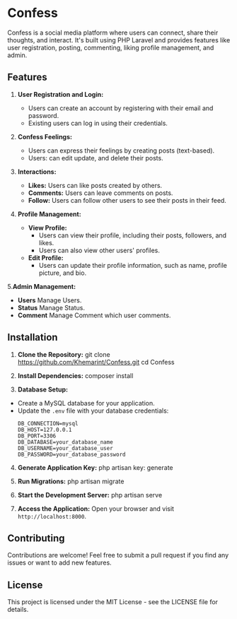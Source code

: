 # Confess

Confess is a social media platform where users can connect, share their thoughts, and interact. It's built using PHP Laravel and provides features like user registration, posting, commenting, liking profile management, and admin.

## Features

1. **User Registration and Login:**
   - Users can create an account by registering with their email and password.
   - Existing users can log in using their credentials.

2. **Confess Feelings:**
   - Users can express their feelings by creating posts (text-based).
   - Users: can edit update, and delete their posts.

3. **Interactions:**
   - **Likes:** Users can like posts created by others.
   - **Comments:** Users can leave comments on posts.
   - **Follow:** Users can follow other users to see their posts in their feed.

4. **Profile Management:**
   - **View Profile:**
     - Users can view their profile, including their posts, followers, and likes.
     - Users can also view other users' profiles.
   - **Edit Profile:**
     - Users can update their profile information, such as name, profile picture, and bio.
       
5.**Admin Management:**
   - **Users** Manage Users.
   - **Status** Manage Status.
   - **Comment** Manage Comment which user comments.
     

## Installation

1. **Clone the Repository:**
git clone https://github.com/Khemarint/Confess.git cd Confess

2. **Install Dependencies:**
composer install


3. **Database Setup:**
- Create a MySQL database for your application.
- Update the `.env` file with your database credentials:
  ```
  DB_CONNECTION=mysql
  DB_HOST=127.0.0.1
  DB_PORT=3306
  DB_DATABASE=your_database_name
  DB_USERNAME=your_database_user
  DB_PASSWORD=your_database_password
  ```

4. **Generate Application Key:**
php artisan key: generate


5. **Run Migrations:**
php artisan migrate

6. **Start the Development Server:**
php artisan serve


7. **Access the Application:**
Open your browser and visit `http://localhost:8000`.

## Contributing

Contributions are welcome! Feel free to submit a pull request if you find any issues or want to add new features.

## License

This project is licensed under the MIT License - see the LICENSE file for details.

